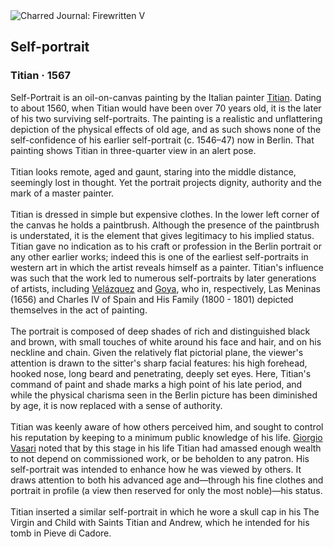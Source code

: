 <div class="artwork-of-the-day">
  <div class="container">
    <div class="img-wrapper">
      <img
        src="https://uploads1.wikiart.org/00142/images/57726d84edc2cb3880b48c9b/vecellio-di-gregorio-tiziano-autoritratto.jpg!Large.jpg"
        alt="Charred Journal: Firewritten V" />
    </div>
    <div class="artwork-detail">
      <div class="artwork-origin"> 
        <h2 class="artwork-name">Self-portrait</h2>
        <h3 class="artist">
          Titian
                    ·  1567
        </h3>
      </div>
      <p class="description">
        <span class="artwork-description-text ng-binding" ng-bind-html="viewModel.ArtworkOfTheDay.Description | unsafe">Self-Portrait is an oil-on-canvas painting by the Italian painter <a target="_blank" href="/en/titian">Titian</a>. Dating to about 1560, when Titian would have been over 70 years old, it is the later of his two surviving self-portraits. The painting is a realistic and unflattering depiction of the physical effects of old age, and as such shows none of the self-confidence of his earlier self-portrait (c. 1546–47) now in Berlin. That painting shows Titian in three-quarter view in an alert pose.
<br>
<br>Titian looks remote, aged and gaunt, staring into the middle distance, seemingly lost in thought. Yet the portrait projects dignity, authority and the mark of a master painter.
<br>
<br>Titian is dressed in simple but expensive clothes. In the lower left corner of the canvas he holds a paintbrush. Although the presence of the paintbrush is understated, it is the element that gives legitimacy to his implied status. Titian gave no indication as to his craft or profession in the Berlin portrait or any other earlier works; indeed this is one of the earliest self-portraits in western art in which the artist reveals himself as a painter. Titian's influence was such that the work led to numerous self-portraits by later generations of artists, including <a target="_blank" href="/en/diego-velazquez">Velázquez</a> and <a target="_blank" href="/en/francisco-goya">Goya</a>, who in, respectively, Las Meninas (1656) and Charles IV of Spain and His Family (1800 - 1801) depicted themselves in the act of painting.
<br>
<br>The portrait is composed of deep shades of rich and distinguished black and brown, with small touches of white around his face and hair, and on his neckline and chain. Given the relatively flat pictorial plane, the viewer's attention is drawn to the sitter's sharp facial features: his high forehead, hooked nose, long beard and penetrating, deeply set eyes. Here, Titian's command of paint and shade marks a high point of his late period, and while the physical charisma seen in the Berlin picture has been diminished by age, it is now replaced with a sense of authority.
<br>
<br>Titian was keenly aware of how others perceived him, and sought to control his reputation by keeping to a minimum public knowledge of his life. <a target="_blank" href="/en/giorgio-vasari">Giorgio Vasari</a> noted that by this stage in his life Titian had amassed enough wealth to not depend on commissioned work, or be beholden to any patron. His self-portrait was intended to enhance how he was viewed by others. It draws attention to both his advanced age and—through his fine clothes and portrait in profile (a view then reserved for only the most noble)—his status.
<br>
<br>Titian inserted a similar self-portrait in which he wore a skull cap in his The Virgin and Child with Saints Titian and Andrew, which he intended for his tomb in Pieve di Cadore.</span>
                        <div class="text-shadow-container" ng-show="showShadow" style=""></div>
      </p>
    </div>
  </div>

</div>
